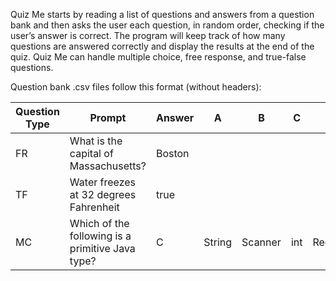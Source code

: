Quiz Me starts by reading a list of questions and answers from a question bank and then asks the user each question, 
in random order, checking if the user’s answer is correct. The program will keep track of how many questions are 
answered correctly and display the results at the end of the quiz. Quiz Me can handle multiple choice, free response,
and true-false questions.

Question bank .csv files follow this format (without headers):

|Question Type |Prompt                                          |Answer    |A       |B       |C       |D        |
|--------------|------------------------------------------------|----------|--------|--------|--------|---------|
|FR            |What is the capital of Massachusetts?           |Boston    |        |        |        |         |
|TF            |Water freezes at 32 degrees Fahrenheit          |true      |        |        |        |         |
|MC            |Which of the following is a primitive Java type?|C         |String  |Scanner |int     |Rectangle|
